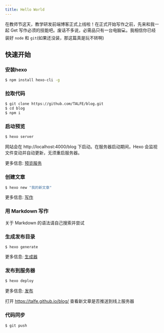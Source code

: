 ```yaml
---
title: Hello World
---
```

在教师节这天，教学研发前端博客正式上线啦！在正式开始写作之前，先来和我一起 Get 写作必须的技能吧。废话不多说，必需品只有一台电脑💻。我相信你已经装好 `node` 和 `git`(如果还没装，那这篇真是玩不转啊)

## 快速开始

### 安装hexo

``` bash
$ npm install hexo-cli -g
```

### 拉取代码

``` bash
$ git clone https://github.com/TALFE/blog.git
$ cd blog
$ npm i
```

### 启动预览

``` bash
$ hexo server
```
网站会在 http://localhost:4000/blog 下启动。在服务器启动期间，Hexo 会监视文件变动并自动更新，无须重启服务器。

更多信息: [预览服务](https://hexo.io/zh-cn/docs/server.html)


### 创建文章

``` bash
$ hexo new "我的新文章"
```

更多信息: [写作](https://hexo.io/zh-cn/docs/writing.html)


### 用 Markdown 写作

关于 Markdown 的语法请自己搜索并尝试


### 生成发布目录

``` bssh
$ hexo generate
```
更多信息: [生成器](https://hexo.io/zh-cn/docs/generating.html)


### 发布到服务器

``` bash
$ hexo deploy
```

更多信息: [发布](https://hexo.io/zh-cn/docs/deployment.html)

打开 https://talfe.github.io/blog/ 查看新文章是否推送到线上服务器

### 代码同步
``` bash
$ git push
```

